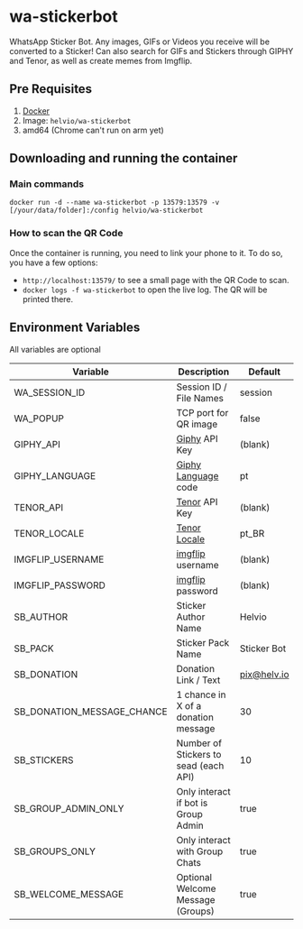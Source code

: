 # wa-stickerbot

WhatsApp Sticker Bot. Any images, GIFs or Videos you receive will be converted to a Sticker!
Can also search for GIFs and Stickers through GIPHY and Tenor, as well as create memes from Imgflip.

## Pre Requisites

1. [Docker]
2. Image: `helvio/wa-stickerbot`
3. amd64 (Chrome can't run on arm yet)

## Downloading and running the container

### Main commands

`docker run -d --name wa-stickerbot -p 13579:13579 -v [/your/data/folder]:/config helvio/wa-stickerbot`

### How to scan the QR Code

Once the container is running, you need to link your phone to it. To do so, you have a few options:

- `http://localhost:13579/` to see a small page with the QR Code to scan.
- `docker logs -f wa-stickerbot` to open the live log. The QR will be printed there.

## Environment Variables

All variables are optional

| Variable                   | Description                           | Default     |
| -------------------------- | ------------------------------------- | ----------- |
| WA_SESSION_ID              | Session ID / File Names               | session     |
| WA_POPUP                   | TCP port for QR image                 | false       |
| GIPHY_API                  | [Giphy] API Key                       | (blank)     |
| GIPHY_LANGUAGE             | [Giphy Language] code                 | pt          |
| TENOR_API                  | [Tenor] API Key                       | (blank)     |
| TENOR_LOCALE               | [Tenor Locale]                        | pt_BR       |
| IMGFLIP_USERNAME           | [imgflip] username                    | (blank)     |
| IMGFLIP_PASSWORD           | [imgflip] password                    | (blank)     |
| SB_AUTHOR                  | Sticker Author Name                   | Helvio      |
| SB_PACK                    | Sticker Pack Name                     | Sticker Bot |
| SB_DONATION                | Donation Link / Text                  | pix@helv.io |
| SB_DONATION_MESSAGE_CHANCE | 1 chance in X of a donation message   | 30          |
| SB_STICKERS                | Number of Stickers to sead (each API) | 10          |
| SB_GROUP_ADMIN_ONLY        | Only interact if bot is Group Admin   | true        |
| SB_GROUPS_ONLY             | Only interact with Group Chats        | true        |
| SB_WELCOME_MESSAGE         | Optional Welcome Message (Groups)     | true        |

[docker]: https://docs.docker.com/engine/install/
[giphy]: https://developers.giphy.com/branch/master/docs/api/
[giphy language]: https://developers.giphy.com/docs/optional-settings/#language-support
[tenor]: https://tenor.com/gifapi
[tenor locale]: https://developers.google.com/tenor/guides/localization
[imgflip]: https://imgflip.com/signup
